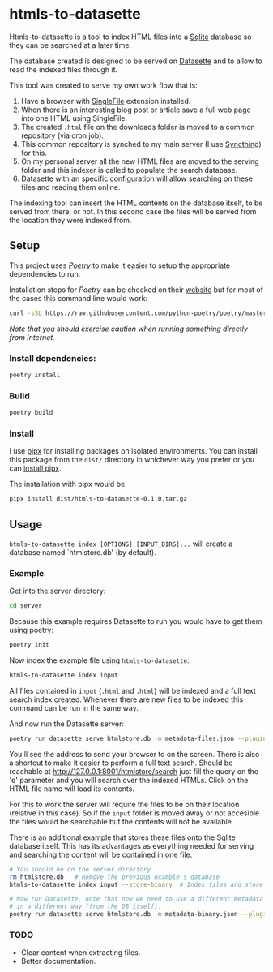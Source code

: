 # htmls-to-datasette

Htmls-to-datasette is a tool to index HTML files into a [Sqlite](https://sqlite.org) database so they can be searched at
a later time.

The database created is designed to be served on [Datasette](https://datasette.io/) and to allow to read the indexed
files through it. 

This tool was created to serve my own work flow that is:
 1. Have a browser with [SingleFile](https://github.com/gildas-lormeau/SingleFile) extension installed.
 2. When there is an interesting blog post or article save a full web page into one HTML using SingleFile.
 3. The created `.html` file on the downloads folder is moved to a common repository (via cron job).
 4. This common repository is synched to my main server (I use [Syncthing](https://syncthing.net/)) for this.
 5. On my personal server all the new HTML files are moved to the serving folder and this indexer is called to populate
    the search database.
 6. Datasette with an specific configuration will allow searching on these files and reading them online.

The indexing tool can insert the HTML contents on the database itself, to be served from there, or not. In this second
case the files will be served from the location they were indexed from. 

## Setup

This project uses *[Poetry](https://python-poetry.org/)* to make it easier to setup the appropriate dependencies to run.

Installation steps for *Poetry* can be checked on their [website](https://python-poetry.org/docs/#installation) but for
most of the cases this command line would work:
```bash
curl -sSL https://raw.githubusercontent.com/python-poetry/poetry/master/get-poetry.py | python -
```
*Note that you should exercise caution when running something directly from Internet.*  

### Install dependencies:
```bash
poetry install
```

### Build

```bash
poetry build
```

### Install

I use [pipx](https://pypa.github.io/pipx) for installing packages on isolated environments. You can install this package
from the `dist/` directory in whichever way you prefer or you can 
[install pipx](https://pypa.github.io/pipx/installation/).  

The installation with pipx would be:
```bash
pipx install dist/htmls-to-datasette-0.1.0.tar.gz
```

## Usage

`htmls-to-datasette index [OPTIONS] [INPUT_DIRS]...` will create a database named `htmlstore.db' (by default).

### Example

Get into the server directory:
```bash
cd server
```

Because this example requires Datasette to run you would have to get them using poetry:
```bash
poetry init
```

Now index the example file using `htmls-to-datasette`:
```bash
htmls-to-datasette index input
```

All files contained in `input` (`.html` and `.html`) will be indexed and a full text search index created. Whenever
there are new files to be indexed this command can be run in the same way.

And now run the Datasette server:
```bash
poetry run datasette serve htmlstore.db -m metadata-files.json --plugins-dir=plugins
```

You'll see the address to send your browser to on the screen. There is also a shortcut to make it easier to perform a
full text search. Should be reachable at http://127.0.0.1:8001/htmlstore/search just fill the query on the 'q' parameter
and you will search over the indexed HTMLs. Click on the HTML file name will load its contents.

For this to work the server will require the files to be on their location (relative in this case). So if the `input`
folder is moved away or not accesible the files would be searchable but the contents will not be available.

There is an additional example that stores these files onto the Sqlite database itself. This has its advantages as
everything needed for serving and searching the content will be contained in one file.

```bash
# You should be on the server directory
rm htmlstore.db   # Remove the previous example's database
htmls-to-datasette index input --store-binary  # Index files and store its contents

# Now run Datasette, note that now we need to use a different metadata as the contents needed to be served
# in a different way (from the DB itself). 
poetry run datasette serve htmlstore.db -m metadata-binary.json --plugins-dir=plugins
```

### TODO

- Clear content when extracting files.
- Better documentation.
